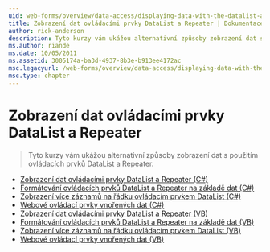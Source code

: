 ```yaml
---
uid: web-forms/overview/data-access/displaying-data-with-the-datalist-and-repeater/index
title: Zobrazení dat ovládacími prvky DataList a Repeater | Dokumentace Microsoftu
author: rick-anderson
description: Tyto kurzy vám ukážou alternativní způsoby zobrazení dat s použitím ovládacích prvků DataList a Repeater.
ms.author: riande
ms.date: 10/05/2011
ms.assetid: 3005174a-ba3d-4937-8b3e-b913ee4172ac
msc.legacyurl: /web-forms/overview/data-access/displaying-data-with-the-datalist-and-repeater
msc.type: chapter
---
```

<a name="displaying-data-with-the-datalist-and-repeater"></a>Zobrazení dat ovládacími prvky DataList a Repeater
====================
> Tyto kurzy vám ukážou alternativní způsoby zobrazení dat s použitím ovládacích prvků DataList a Repeater.


- [Zobrazení dat ovládacími prvky DataList a Repeater (C#)](displaying-data-with-the-datalist-and-repeater-controls-cs.md)
- [Formátování ovládacích prvků DataList a Repeater na základě dat (C#)](formatting-the-datalist-and-repeater-based-upon-data-cs.md)
- [Zobrazení více záznamů na řádku ovládacím prvkem DataList (C#)](showing-multiple-records-per-row-with-the-datalist-control-cs.md)
- [Webové ovládací prvky vnořených dat (C#)](nested-data-web-controls-cs.md)
- [Zobrazení dat ovládacími prvky DataList a Repeater (VB)](displaying-data-with-the-datalist-and-repeater-controls-vb.md)
- [Formátování ovládacích prvků DataList a Repeater na základě dat (VB)](formatting-the-datalist-and-repeater-based-upon-data-vb.md)
- [Zobrazení více záznamů na řádku ovládacím prvkem DataList (VB)](showing-multiple-records-per-row-with-the-datalist-control-vb.md)
- [Webové ovládací prvky vnořených dat (VB)](nested-data-web-controls-vb.md)
